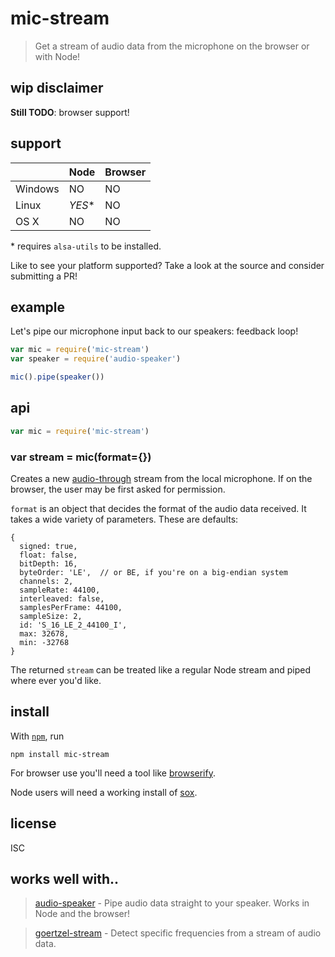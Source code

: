 # mic-stream

> Get a stream of audio data from the microphone on the browser or with Node!

## wip disclaimer

**Still TODO**: browser support!

## support

|         | Node | Browser |
|---------|------|---------|
| Windows |  NO    |  NO |
| Linux   |  *YES*\* |  NO |
| OS X    |  NO    |  NO |

\* requires `alsa-utils` to be installed.

Like to see your platform supported? Take a look at the source and consider
submitting a PR!

## example

Let's pipe our microphone input back to our speakers: feedback loop!

```js
var mic = require('mic-stream')
var speaker = require('audio-speaker')

mic().pipe(speaker())
```

## api

```js
var mic = require('mic-stream')
```

### var stream = mic(format={})

Creates a new [audio-through](https;//github.com/audio-lib/audio-through) stream
from the local microphone. If on the browser, the user may be first asked for
permission.

`format` is an object that decides the format of the audio data received. It
takes a wide variety of parameters. These are defaults:

```
{
  signed: true,
  float: false,
  bitDepth: 16,
  byteOrder: 'LE',  // or BE, if you're on a big-endian system
  channels: 2,
  sampleRate: 44100,
  interleaved: false,
  samplesPerFrame: 44100,
  sampleSize: 2,
  id: 'S_16_LE_2_44100_I',
  max: 32678,
  min: -32768
}
```

The returned `stream` can be treated like a regular Node stream and piped
where ever you'd like.

## install

With [`npm`](http://npmjs.org/), run

```
npm install mic-stream
```

For browser use you'll need a tool like [browserify](https://browserify.com).

Node users will need a working install of [sox](http://sox.sourceforge.net).

## license

ISC

## works well with..

> [audio-speaker](https://github.com/audio-lab/audio-speaker) - Pipe audio data
> straight to your speaker. Works in Node and the browser!

> [goertzel-stream](https://github.com/noffle/goertzel-stream/) - Detect
> specific frequencies from a stream of audio data.
